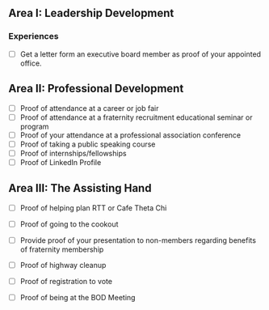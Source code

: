 
## Area I: Leadership Development

### Experiences

- [ ] Get a letter form an executive board member as proof of your appointed office.

## Area II: Professional Development

- [ ] Proof of attendance at a career or job fair
- [ ] Proof of attendance at a fraternity recruitment educational seminar or program
- [ ] Proof of your attendance at a professional association conference
- [ ] Proof of taking a public speaking course
- [ ] Proof of internships/fellowships
- [ ] Proof of LinkedIn Profile

## Area III: The Assisting Hand

- [ ] Proof of helping plan RTT or Cafe Theta Chi
- [ ] Proof of going to the cookout
- [ ] Provide proof of your presentation to non-members regarding benefits of fraternity membership
- [ ] Proof of highway cleanup
- [ ] Proof of registration to vote
- [ ] Proof of being at the BOD Meeting


